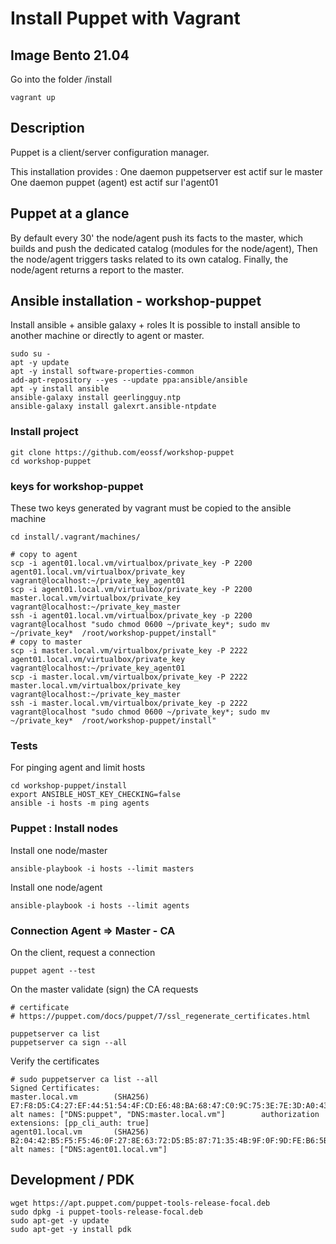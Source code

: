 # Install Puppet with Vagrant
## Image Bento 21.04
Go into the folder /install
````
vagrant up
````

## Description
Puppet is a client/server configuration manager.

This installation provides :
    One daemon puppetserver est actif sur le master
    One daemon puppet (agent) est actif sur l'agent01

## Puppet at a glance
By default every 30' the node/agent push its facts to the master, which builds and push the dedicated catalog (modules for the node/agent), 
Then the node/agent triggers tasks related to its own catalog.
Finally, the node/agent returns a report to the master.

## Ansible installation - workshop-puppet
Install ansible + ansible galaxy + roles
It is possible to install ansible to another machine or directly to agent or master.

````
sudo su -
apt -y update
apt -y install software-properties-common
add-apt-repository --yes --update ppa:ansible/ansible
apt -y install ansible
ansible-galaxy install geerlingguy.ntp
ansible-galaxy install galexrt.ansible-ntpdate
````

### Install project
````
git clone https://github.com/eossf/workshop-puppet
cd workshop-puppet
````

### keys for workshop-puppet
These two keys generated by vagrant must be copied to the ansible machine
````
cd install/.vagrant/machines/

# copy to agent 
scp -i agent01.local.vm/virtualbox/private_key -P 2200 agent01.local.vm/virtualbox/private_key vagrant@localhost:~/private_key_agent01
scp -i agent01.local.vm/virtualbox/private_key -P 2200 master.local.vm/virtualbox/private_key vagrant@localhost:~/private_key_master
ssh -i agent01.local.vm/virtualbox/private_key -p 2200 vagrant@localhost "sudo chmod 0600 ~/private_key*; sudo mv ~/private_key*  /root/workshop-puppet/install"
# copy to master
scp -i master.local.vm/virtualbox/private_key -P 2222 agent01.local.vm/virtualbox/private_key vagrant@localhost:~/private_key_agent01
scp -i master.local.vm/virtualbox/private_key -P 2222 master.local.vm/virtualbox/private_key vagrant@localhost:~/private_key_master
ssh -i master.local.vm/virtualbox/private_key -p 2222 vagrant@localhost "sudo chmod 0600 ~/private_key*; sudo mv ~/private_key*  /root/workshop-puppet/install"
````

### Tests
For pinging agent and limit hosts
````
cd workshop-puppet/install
export ANSIBLE_HOST_KEY_CHECKING=false
ansible -i hosts -m ping agents
````

### Puppet : Install nodes
Install one node/master
````
ansible-playbook -i hosts --limit masters 
````

Install one node/agent
````
ansible-playbook -i hosts --limit agents 
````

### Connection Agent => Master - CA 
On the client, request a connection 
````
puppet agent --test
````

On the master validate (sign) the CA requests
````
# certificate
# https://puppet.com/docs/puppet/7/ssl_regenerate_certificates.html

puppetserver ca list
puppetserver ca sign --all
````

Verify the certificates
````
# sudo puppetserver ca list --all
Signed Certificates:
master.local.vm        (SHA256)  E7:F8:D5:C4:27:EF:44:51:54:4F:CD:E6:48:BA:68:47:C0:9C:75:3E:7E:3D:A0:43:39:8E:94:C5:5B:70:CB:D5 alt names: ["DNS:puppet", "DNS:master.local.vm"]        authorization extensions: [pp_cli_auth: true]
agent01.local.vm       (SHA256)  B2:04:42:B5:F5:F5:46:0F:27:8E:63:72:D5:B5:87:71:35:4B:9F:0F:9D:FE:B6:5B:DC:DE:4E:A8:8F:D6:92:17 alt names: ["DNS:agent01.local.vm"]
````

## Development / PDK
````
wget https://apt.puppet.com/puppet-tools-release-focal.deb
sudo dpkg -i puppet-tools-release-focal.deb
sudo apt-get -y update
sudo apt-get -y install pdk
````
